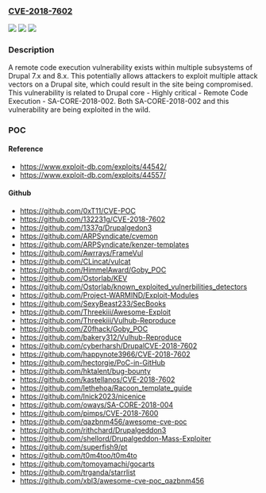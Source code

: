 ### [CVE-2018-7602](https://cve.mitre.org/cgi-bin/cvename.cgi?name=CVE-2018-7602)
![](https://img.shields.io/static/v1?label=Product&message=core&color=blue)
![](https://img.shields.io/static/v1?label=Version&message=n%2Fa&color=blue)
![](https://img.shields.io/static/v1?label=Vulnerability&message=Remote%20code%20Execution&color=brighgreen)

### Description

A remote code execution vulnerability exists within multiple subsystems of Drupal 7.x and 8.x. This potentially allows attackers to exploit multiple attack vectors on a Drupal site, which could result in the site being compromised. This vulnerability is related to Drupal core - Highly critical - Remote Code Execution - SA-CORE-2018-002. Both SA-CORE-2018-002 and this vulnerability are being exploited in the wild.

### POC

#### Reference
- https://www.exploit-db.com/exploits/44542/
- https://www.exploit-db.com/exploits/44557/

#### Github
- https://github.com/0xT11/CVE-POC
- https://github.com/132231g/CVE-2018-7602
- https://github.com/1337g/Drupalgedon3
- https://github.com/ARPSyndicate/cvemon
- https://github.com/ARPSyndicate/kenzer-templates
- https://github.com/Awrrays/FrameVul
- https://github.com/CLincat/vulcat
- https://github.com/HimmelAward/Goby_POC
- https://github.com/Ostorlab/KEV
- https://github.com/Ostorlab/known_exploited_vulnerbilities_detectors
- https://github.com/Project-WARMIND/Exploit-Modules
- https://github.com/SexyBeast233/SecBooks
- https://github.com/Threekiii/Awesome-Exploit
- https://github.com/Threekiii/Vulhub-Reproduce
- https://github.com/Z0fhack/Goby_POC
- https://github.com/bakery312/Vulhub-Reproduce
- https://github.com/cyberharsh/DrupalCVE-2018-7602
- https://github.com/happynote3966/CVE-2018-7602
- https://github.com/hectorgie/PoC-in-GitHub
- https://github.com/hktalent/bug-bounty
- https://github.com/kastellanos/CVE-2018-7602
- https://github.com/lethehoa/Racoon_template_guide
- https://github.com/lnick2023/nicenice
- https://github.com/oways/SA-CORE-2018-004
- https://github.com/pimps/CVE-2018-7600
- https://github.com/qazbnm456/awesome-cve-poc
- https://github.com/rithchard/Drupalgeddon3
- https://github.com/shellord/Drupalgeddon-Mass-Exploiter
- https://github.com/superfish9/pt
- https://github.com/t0m4too/t0m4to
- https://github.com/tomoyamachi/gocarts
- https://github.com/trganda/starrlist
- https://github.com/xbl3/awesome-cve-poc_qazbnm456

